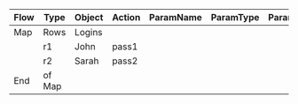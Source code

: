 | Flow | Type   | Object | Action | ParamName | ParamType | ParamValue |
| ---- | ------ | ------ | ------ | --------- | --------- | ---------- |
| Map  | Rows   | Logins |        |           |           |            |
|      | r1     | John   | pass1  |           |           |            |
|      | r2     | Sarah  | pass2  |           |           |            |
| End  | of Map |        |        |           |           |            |